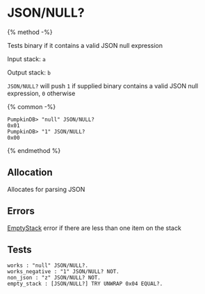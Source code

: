 # JSON/NULL?

{% method -%}

Tests binary if it contains a valid JSON null expression

Input stack: `a`

Output stack: `b`

`JSON/NULL?` will push `1` if supplied binary contains a valid JSON null
expression, `0` otherwise

{% common -%}

```
PumpkinDB> "null" JSON/NULL?
0x01
PumpkinDB> "1" JSON/NULL?
0x00
```

{% endmethod %}

## Allocation

Allocates for parsing JSON

## Errors

[EmptyStack](../errors/EmptyStack.md) error if there are less than one item on the stack

## Tests

```test
works : "null" JSON/NULL?.
works_negative : "1" JSON/NULL? NOT.
non_json : "z" JSON/NULL? NOT.
empty_stack : [JSON/NULL?] TRY UNWRAP 0x04 EQUAL?.
```
